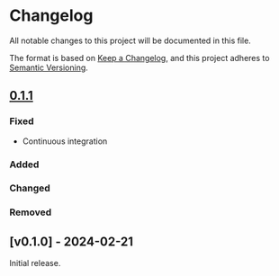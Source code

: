 <!---
Changelog headings can be any of:

Added: for new features.
Changed: for changes in existing functionality.
Deprecated: for soon-to-be removed features.
Removed: for now removed features.
Fixed: for any bug fixes.
Security: in case of vulnerabilities.
-->

# Changelog

All notable changes to this project will be documented in this file.

The format is based on [Keep a Changelog](https://keepachangelog.com/en/1.1.0/),
and this project adheres to [Semantic Versioning](https://semver.org/spec/v2.0.0.html).

## [0.1.1]

### Fixed
- Continuous integration
### Added

### Changed

### Removed

## [v0.1.0] - 2024-02-21

Initial release.

[unreleased]: https://github.com/arup-group/python_boilerplate/compare/v0.1.1...main
[0.1.1]: https://github.com/brynpickering/python_boilerplate/compare/0.1.0...0.1.1
[0.1.0]: https://github.com/brynpickering/python_boilerplate/compare/17f28219ffb76e6d757f4b5ce31ccd2293855702...0.1.0
